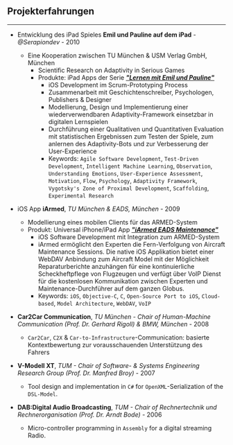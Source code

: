 ## Projekterfahrungen
___

- Entwicklung des iPad Spieles **Emil und Pauline auf dem iPad** - *@Serapiondev* - 2010
	- Eine Kooperation zwischen TU München & USM Verlag GmbH, München
		- Scientific Research on Adaptivity in Serious Games
		- Produkte: iPad Apps der Serie [***"Lernen mit Emil und Pauline"***](http://www.emil-und-pauline.de)
			- iOS Development im Scrum-Prototyping Process
			- Zusammenarbeit mit Geschichtenschreiber, Psychologen, Publishers & Designer
			- Modellierung, Design und Implementierung einer wiederverwendbaren Adaptivity-Framework einsetzbar in digitalen Lernspielen
			- Durchführung einer Qualitativen und Quantitativen Evaluation mit statistischen Ergebnissen zum Testen der Spiele, zum anlernen des Adaptivity-Bots und zur Verbesserung der User-Experience
			- Keywords: `Agile Software Development`, `Test-Driven Development`, `Intelligent Machine Learning`, `Observation`, `Understanding Emotions`, `User-Experience Assessment`, `Motivation`, `Flow`, `Psychology`, `Adaptivity Framework`, `Vygotsky's Zone of Proximal Development`, `Scaffolding`, `Experimental Research`

- iOS App **iArmed**, *TU München & EADS, München* - 2009
	- Modellierung eines mobilen Clients für das ARMED-System
	- Produkt: Universal iPhone/iPad App [***"iArmed EADS Maintenance"***](https://teambruegge.in.tum.de/wiki/ipad/#route=/wiki/pages/D9M4i0f9D0/Team_EADS.html)
		- iOS Software Development mit Integration zum ARMED-System
		- iArmed ermöglicht den Experten die Fern-Verfolgung von Aircraft Maintenance Sessions. Die native iOS Applikation bietet einer WebDAV Anbindung zum Aircraft Model mit der Möglichkeit Reparaturberichte anzuhängen für eine kontinuierliche Scheckheftpflege von Flugzeugen und verfügt über VoIP Dienst für die kostenlosen Kommunikation zwischen Experten und Maintenance-Durchführer auf dem ganzen Globus.
		- Keywords: `iOS`, `Objective-C`, `C`, `Open-Source Port to iOS`, `Cloud-based`, `Model Architecture`, `WebDAV`, `VoIP`

- **Car2Car Communication**, *TU München - Chair of Human-Machine Communication (Prof. Dr. Gerhard Rigoll) & BMW, München* - 2008
	- `Car2Car`, `C2X` & `Car-to-Infrastructure`-Communication: basierte Kontextbewertung zur vorausschauenden Unterstützung des Fahrers

- **V-Modell XT**, *TUM - Chair of Software- & Systems Engineering Research Group (Prof. Dr. Manfred Broy)* - 2007
	- Tool design and implementation in `C#` for `OpenXML`-Serialization of the `DSL-Model`.

- **DAB:Digital Audio Broadcasting**, *TUM - Chair of Rechnertechnik und Rechnerorganisation (Prof. Dr. Arndt Bode)* - 2006
	- Micro-controller programming in `Assembly` for a digital streaming Radio.
